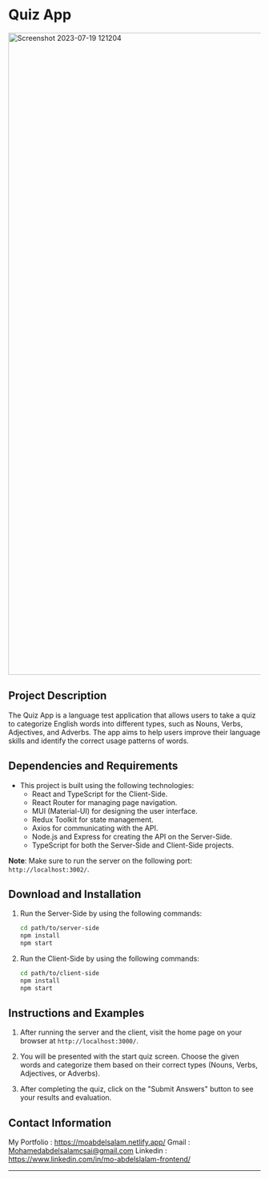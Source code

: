 # Quiz App

<img width="1280" alt="Screenshot 2023-07-19 121204" src="https://github.com/Mohammed-Abdelsalam/Quiz-App/assets/78054863/57f31d63-8fc9-4fc9-8c9a-abc99331ebd9">

## Project Description

The Quiz App is a language test application that allows users to take a quiz to categorize English words into different types, such as Nouns, Verbs, Adjectives, and Adverbs. The app aims to help users improve their language skills and identify the correct usage patterns of words.

## Dependencies and Requirements

- This project is built using the following technologies:
  - React and TypeScript for the Client-Side.
  - React Router for managing page navigation.
  - MUI (Material-UI) for designing the user interface.
  - Redux Toolkit for state management.
  - Axios for communicating with the API.
  - Node.js and Express for creating the API on the Server-Side.
  - TypeScript for both the Server-Side and Client-Side projects.

**Note**: Make sure to run the server on the following port: `http://localhost:3002/`.

## Download and Installation

1. Run the Server-Side by using the following commands:

   ```bash
   cd path/to/server-side
   npm install
   npm start
   ```

2. Run the Client-Side by using the following commands:
   ```bash
   cd path/to/client-side
   npm install
   npm start
   ```

## Instructions and Examples

1. After running the server and the client, visit the home page on your browser at `http://localhost:3000/`.

2. You will be presented with the start quiz screen. Choose the given words and categorize them based on their correct types (Nouns, Verbs, Adjectives, or Adverbs).

3. After completing the quiz, click on the "Submit Answers" button to see your results and evaluation.

## Contact Information

My Portfolio : https://moabdelsalam.netlify.app/
Gmail : Mohamedabdelsalamcsai@gmail.com
Linkedin : https://www.linkedin.com/in/mo-abdelslalam-frontend/

---
